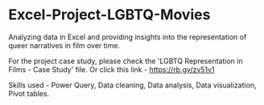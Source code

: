 # Excel-Project-LGBTQ-Movies
Analyzing data in Excel and providing insights into the representation of queer narratives in film over time.

For the project case study, please check the 'LGBTQ Representation in Films - Case Study' file.
Or click this link - https://rb.gy/zv51v1

Skills used - Power Query, Data cleaning, Data analysis, Data visualization, Pivot tables.
